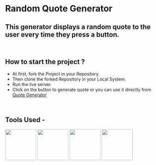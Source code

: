 # Random Quote Generator

## This generator displays a random quote to the user every time they press a button.

<br>

## How to start the project ?

-  At first, fork the Project in your Repository.
-  Then clone the forked Repository in your Local System.
-  Run the live server.
-  Click on the button to generate quote or you can use it directly from <a href="https://baba-yaga-1.github.io/WebDev_22/Random-Quote-Generator-main/">Quote Generator</a>

<br>

## Tools Used -

<p align="justify">
<img height="100" width="100" src="https://www.w3.org/html/logo/downloads/HTML5_Logo_256.png">
<img height="100" width="100" src="https://logodix.com/logo/470309.png">
<img height="100" width="100" src="https://upload.wikimedia.org/wikipedia/commons/6/6a/JavaScript-logo.png">
<img height="100" width="100" src="https://code.visualstudio.com/assets/apple-touch-icon.png">
</p>